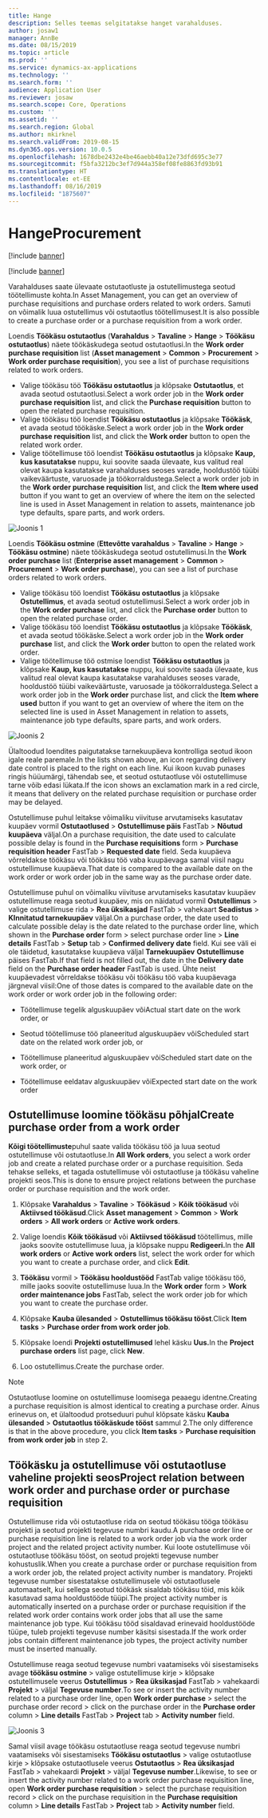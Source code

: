 ```yaml
---
title: Hange
description: Selles teemas selgitatakse hanget varahalduses.
author: josaw1
manager: AnnBe
ms.date: 08/15/2019
ms.topic: article
ms.prod: ''
ms.service: dynamics-ax-applications
ms.technology: ''
ms.search.form: ''
audience: Application User
ms.reviewer: josaw
ms.search.scope: Core, Operations
ms.custom: ''
ms.assetid: ''
ms.search.region: Global
ms.author: mkirknel
ms.search.validFrom: 2019-08-15
ms.dyn365.ops.version: 10.0.5
ms.openlocfilehash: 1678dbe2432e4be46aebb40a12e73dfd695c3e77
ms.sourcegitcommit: f5bfa3212bc3ef7d944a358ef08fe8863fd93b91
ms.translationtype: HT
ms.contentlocale: et-EE
ms.lasthandoff: 08/16/2019
ms.locfileid: "1875607"
---
```

# <a name="procurement"></a><span data-ttu-id="8c124-103">Hange</span><span class="sxs-lookup"><span data-stu-id="8c124-103">Procurement</span></span>


[!include [banner](../../includes/banner.md)]

[!include [banner](../../includes/preview-banner.md)]

<span data-ttu-id="8c124-104">Varahalduses saate ülevaate ostutaotluste ja ostutellimustega seotud töötellimuste kohta.</span><span class="sxs-lookup"><span data-stu-id="8c124-104">In Asset Management, you can get an overview of purchase requisitions and purchase orders related to work orders.</span></span> <span data-ttu-id="8c124-105">Samuti on võimalik luua ostutellimus või ostutaotlus töötellimusest.</span><span class="sxs-lookup"><span data-stu-id="8c124-105">It is also possible to create a purchase order or a purchase requisition from a work order.</span></span>

<span data-ttu-id="8c124-106">Loendis **Töökäsu ostutaotlus** (**Varahaldus** > **Tavaline** > **Hange** > **Töökäsu ostutaotlus**) näete töökäskudega seotud ostutaotlusi.</span><span class="sxs-lookup"><span data-stu-id="8c124-106">In the **Work order purchase requisition** list (**Asset management** > **Common** > **Procurement** > **Work order purchase requisition**), you see a list of purchase requisitions related to work orders.</span></span>

- <span data-ttu-id="8c124-107">Valige töökäsu töö **Töökäsu ostutaotlus** ja klõpsake **Ostutaotlus**, et avada seotud ostutaotlusi.</span><span class="sxs-lookup"><span data-stu-id="8c124-107">Select a work order job in the **Work order purchase requisition** list, and click the **Purchase requisition** button to open the related purchase requisition.</span></span>  
- <span data-ttu-id="8c124-108">Valige töökäsu töö loendist **Töökäsu ostutaotlus** ja klõpsake **Töökäsk**, et avada seotud töökäske.</span><span class="sxs-lookup"><span data-stu-id="8c124-108">Select a work order job in the **Work order purchase requisition** list, and click the **Work order** button to open the related work order.</span></span>  
- <span data-ttu-id="8c124-109">Valige töötellimuse töö loendist **Töökäsu ostutaotlus** ja klõpsake **Kaup, kus kasutatakse** nuppu, kui soovite saada ülevaate, kus valitud real olevat kaupa kasutatakse varahalduses seoses varade, hooldustöö tüübi vaikeväärtuste, varuosade ja töökorraldustega.</span><span class="sxs-lookup"><span data-stu-id="8c124-109">Select a work order job in the **Work order purchase requisition** list, and click the **Item where used** button if you want to get an overview of where the item on the selected line is used in Asset Management in relation to assets, maintenance job type defaults, spare parts, and work orders.</span></span> 

![Joonis 1](media/08-work-orders.png)


<span data-ttu-id="8c124-111">Loendis **Töökäsu ostmine** (**Ettevõtte varahaldus** > **Tavaline** > **Hange** > **Töökäsu ostmine**) näete töökäskudega seotud ostutellimusi.</span><span class="sxs-lookup"><span data-stu-id="8c124-111">In the **Work order purchase** list (**Enterprise asset management** > **Common** > **Procurement** > **Work order purchase**), you can see a list of purchase orders related to work orders.</span></span>

- <span data-ttu-id="8c124-112">Valige töökäsu töö loendist **Töökäsu ostutaotlus** ja klõpsake **Ostutellimus**, et avada seotud ostutellimusi.</span><span class="sxs-lookup"><span data-stu-id="8c124-112">Select a work order job in the **Work order purchase** list, and click the **Purchase order** button to open the related purchase order.</span></span>  
- <span data-ttu-id="8c124-113">Valige töökäsu töö loendist **Töökäsu ostutaotlus** ja klõpsake **Töökäsk**, et avada seotud töökäske.</span><span class="sxs-lookup"><span data-stu-id="8c124-113">Select a work order job in the **Work order purchase** list, and click the **Work order** button to open the related work order.</span></span>  
- <span data-ttu-id="8c124-114">Valige töötellimuse töö ostmise loendist **Töökäsu ostutaotlus** ja klõpsake **Kaup, kus kasutatakse** nuppu, kui soovite saada ülevaate, kus valitud real olevat kaupa kasutatakse varahalduses seoses varade, hooldustöö tüübi vaikeväärtuste, varuosade ja töökorraldustega.</span><span class="sxs-lookup"><span data-stu-id="8c124-114">Select a work order job in the **Work order** purchase list, and click the **Item where used** button if you want to get an overview of where the item on the selected line is used in Asset Management in relation to assets, maintenance job type defaults, spare parts, and work orders.</span></span> 

![Joonis 2](media/09-work-orders.png)


<span data-ttu-id="8c124-116">Ülaltoodud loendites paigutatakse tarnekuupäeva kontrolliga seotud ikoon igale reale paremale.</span><span class="sxs-lookup"><span data-stu-id="8c124-116">In the lists shown above, an icon regarding delivery date control is placed to the right on each line.</span></span> <span data-ttu-id="8c124-117">Kui ikoon kuvab punases ringis hüüumärgi, tähendab see, et seotud ostutaotluse või ostutellimuse tarne võib edasi lükata.</span><span class="sxs-lookup"><span data-stu-id="8c124-117">If the icon shows an exclamation mark in a red circle, it means that delivery on the related purchase requisition or purchase order may be delayed.</span></span>

<span data-ttu-id="8c124-118">Ostutellimuse puhul leitakse võimaliku viivituse arvutamiseks kasutatav kuupäev vormil **Ostutaotlused** > **Ostutellimuse päis** FastTab > **Nõutud kuupäeva** väljal.</span><span class="sxs-lookup"><span data-stu-id="8c124-118">On a purchase requisition, the date used to calculate possible delay is found in the **Purchase requisitions** form > **Purchase requisition header** FastTab > **Requested date** field.</span></span> <span data-ttu-id="8c124-119">Seda kuupäeva võrreldakse töökäsu või töökäsu töö vaba kuupäevaga samal viisil nagu ostutellimuse kuupäeva.</span><span class="sxs-lookup"><span data-stu-id="8c124-119">That date is compared to the available date on the work order or work order job in the same way as the purchase order date.</span></span>

<span data-ttu-id="8c124-120">Ostutellimuse puhul on võimaliku viivituse arvutamiseks kasutatav kuupäev ostutellimuse reaga seotud kuupäev, mis on näidatud vormil **Ostutellimus** > valige ostutellimuse rida > **Rea üksikasjad** FastTab > vahekaart **Seadistus** > **KInnitatud tarnekuupäev** väljal.</span><span class="sxs-lookup"><span data-stu-id="8c124-120">On a purchase order, the date used to calculate possible delay is the date related to the purchase order line, which shown in the **Purchase order** form > select purchase order line > **Line details** FastTab > **Setup** tab > **Confirmed delivery date** field.</span></span> <span data-ttu-id="8c124-121">Kui see väli ei ole täidetud, kasutatakse kuupäeva väljal **Tarnekuupäev** **Ostutellimuse** päises FastTab.</span><span class="sxs-lookup"><span data-stu-id="8c124-121">If that field is not filled out, the date in the **Delivery date** field on the **Purchase order header** FastTab is used.</span></span> <span data-ttu-id="8c124-122">Ühte neist kuupäevadest võrreldakse töökäsu või töökäsu töö vaba kuupäevaga järgneval viisil:</span><span class="sxs-lookup"><span data-stu-id="8c124-122">One of those dates is compared to the available date on the work order or work order job in the following order:</span></span>

- <span data-ttu-id="8c124-123">Töötellimuse tegelik alguskuupäev või</span><span class="sxs-lookup"><span data-stu-id="8c124-123">Actual start date on the work order, or</span></span>  

- <span data-ttu-id="8c124-124">Seotud töötellimuse töö planeeritud alguskuupäev või</span><span class="sxs-lookup"><span data-stu-id="8c124-124">Scheduled start date on the related work order job, or</span></span>  

- <span data-ttu-id="8c124-125">Töötellimuse planeeritud alguskuupäev või</span><span class="sxs-lookup"><span data-stu-id="8c124-125">Scheduled start date on the work order, or</span></span>  

- <span data-ttu-id="8c124-126">Töötellimuse eeldatav alguskuupäev või</span><span class="sxs-lookup"><span data-stu-id="8c124-126">Expected start date on the work order</span></span>  


## <a name="create-purchase-order-from-a-work-order"></a><span data-ttu-id="8c124-127">Ostutellimuse loomine töökäsu põhjal</span><span class="sxs-lookup"><span data-stu-id="8c124-127">Create purchase order from a work order</span></span>

<span data-ttu-id="8c124-128">**Kõigi töötellimuste**puhul saate valida töökäsu töö ja luua seotud ostutellimuse või ostutaotluse.</span><span class="sxs-lookup"><span data-stu-id="8c124-128">In **All Work orders**, you select a work order job and create a related purchase order or a purchase requisition.</span></span> <span data-ttu-id="8c124-129">Seda tehakse selleks, et tagada ostutellimuse või ostutaotluse ja töökäsu vaheline projekti seos.</span><span class="sxs-lookup"><span data-stu-id="8c124-129">This is done to ensure project relations between the purchase order or purchase requisition and the work order.</span></span>

1. <span data-ttu-id="8c124-130">Klõpsake **Varahaldus** > **Tavaline** > **Töökäsud** > **Kõik töökäsud** või **Aktiivsed töökäsud**.</span><span class="sxs-lookup"><span data-stu-id="8c124-130">Click **Asset management** > **Common** > **Work orders** > **All work orders** or **Active work orders**.</span></span>

2. <span data-ttu-id="8c124-131">Valige loendis **Kõik töökäsud** või **Aktiivsed töökäsud** töötellimus, mille jaoks soovite ostutellimuse luua, ja klõpsake nuppu **Redigeeri.**</span><span class="sxs-lookup"><span data-stu-id="8c124-131">In the **All work orders** or **Active work orders** list, select the work order for which you want to create a purchase order, and click **Edit**.</span></span>

3. <span data-ttu-id="8c124-132">**Töökäsu** vormil > **Töökäsu hooldustööd** FastTab valige töökäsu töö, mille jaoks soovite ostutellimuse luua.</span><span class="sxs-lookup"><span data-stu-id="8c124-132">In the **Work order** form > **Work order maintenance jobs** FastTab, select the work order job for which you want to create the purchase order.</span></span>

4. <span data-ttu-id="8c124-133">Klõpsake **Kauba ülesanded** > **Ostutellimus töökäsu tööst**.</span><span class="sxs-lookup"><span data-stu-id="8c124-133">Click **Item tasks** > **Purchase order from work order job**.</span></span>

5. <span data-ttu-id="8c124-134">Klõpsake loendi **Projekti ostutellimused** lehel käsku **Uus.**</span><span class="sxs-lookup"><span data-stu-id="8c124-134">In the **Project purchase orders** list page, click **New**.</span></span>

6. <span data-ttu-id="8c124-135">Loo ostutellimus.</span><span class="sxs-lookup"><span data-stu-id="8c124-135">Create the purchase order.</span></span>

>[!NOTE]
><span data-ttu-id="8c124-136">Ostutaotluse loomine on ostutellimuse loomisega peaaegu identne.</span><span class="sxs-lookup"><span data-stu-id="8c124-136">Creating a purchase requisition is almost identical to creating a purchase order.</span></span> <span data-ttu-id="8c124-137">Ainus erinevus on, et ülaltoodud protseduuri puhul klõpsate käsku **Kauba ülesanded** > **Ostutaotlus töökäskude tööst** sammul 2.</span><span class="sxs-lookup"><span data-stu-id="8c124-137">The only difference is that in the above procedure, you click **Item tasks** > **Purchase requisition from work order job** in step 2.</span></span>

## <a name="project-relation-between-work-order-and-purchase-order-or-purchase-requisition"></a><span data-ttu-id="8c124-138">Töökäsku ja ostutellimuse või ostutaotluse vaheline projekti seos</span><span class="sxs-lookup"><span data-stu-id="8c124-138">Project relation between work order and purchase order or purchase requisition</span></span>

<span data-ttu-id="8c124-139">Ostutellimuse rida või ostutaotluse rida on seotud töökäsu tööga töökäsu projekti ja seotud projekti tegevuse numbri kaudu.</span><span class="sxs-lookup"><span data-stu-id="8c124-139">A purchase order line or purchase requisition line is related to a work order job via the work order project and the related project activity number.</span></span> <span data-ttu-id="8c124-140">Kui loote ostutellimuse või ostutaotluse töökäsu tööst, on seotud projekti tegevuse number kohustuslik.</span><span class="sxs-lookup"><span data-stu-id="8c124-140">When you create a purchase order or purchase requisition from a work order job, the related project activity number is mandatory.</span></span> <span data-ttu-id="8c124-141">Projekti tegevuse number sisestatakse ostutellimusele või ostutaotlusele automaatselt, kui sellega seotud töökäsk sisaldab töökäsu töid, mis kõik kasutavad sama hooldustööde tüüpi.</span><span class="sxs-lookup"><span data-stu-id="8c124-141">The project activity number is automatically inserted on a purchase order or purchase requisition if the related work order contains work order jobs that all use the same maintenance job type.</span></span> <span data-ttu-id="8c124-142">Kui töökäsu tööd sisaldavad erinevaid hooldustööde tüüpe, tuleb projekti tegevuse number käsitsi sisestada.</span><span class="sxs-lookup"><span data-stu-id="8c124-142">If the work order jobs contain different maintenance job types, the project activity number must be inserted manually.</span></span>

<span data-ttu-id="8c124-143">Ostutellimuse reaga seotud tegevuse numbri vaatamiseks või sisestamiseks avage **töökäsu ostmine** > valige ostutellimuse kirje > klõpsake ostutellimusele veerus **Ostutellimus** > **Rea üksikasjad** FastTab > vahekaardi **Projekt** > väljal **Tegevuse number**.</span><span class="sxs-lookup"><span data-stu-id="8c124-143">To see or insert the activity number related to a purchase order line, open **Work order purchase** > select the purchase order record > click on the purchase order in the **Purchase order** column > **Line details** FastTab > **Project** tab > **Activity number** field.</span></span>


![Joonis 3](media/10-work-orders.png)


<span data-ttu-id="8c124-145">Samal viisil avage töökäsu ostutaotluse reaga seotud tegevuse numbri vaatamiseks või sisestamiseks **Töökäsu ostutaotlus** > valige ostutaotluse kirje > klõpsake ostutaotlusele veerus **Ostutaotlus** > **Rea üksikasjad** FastTab > vahekaardi **Projekt** > väljal **Tegevuse number**.</span><span class="sxs-lookup"><span data-stu-id="8c124-145">Likewise, to see or insert the activity number related to a work order purchase requisition line, open **Work order purchase requisition** > select the purchase requisition record > click on the purchase requisition in the **Purchase requisition** column > **Line details** FastTab > **Project** tab > **Activity number** field.</span></span>

